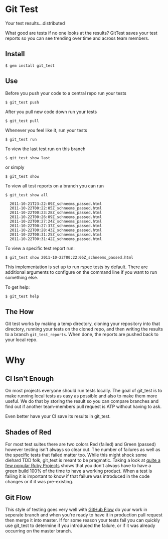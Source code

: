 # Git Test

Your test results...distributed

What good are tests if no one looks at the results? GitTest saves your test reports so you can see trending over time and across team members.


## Install

    $ gem install git_test

## Use

Before you push your code to a central repo run your tests

    $ git_test push

After you pull new code down run your tests

    $ git_test pull

Whenever you feel like it, run your tests

    $ git_test run


To view the last test run on this branch

    $ git_test show last

or simply

    $ git_test show

To view all test reports on a branch you can run

    $ git_test show all

      2011-10-21T23:22:09Z_schneems_passed.html
      2011-10-22T00:22:05Z_schneems_passed.html
      2011-10-22T00:23:28Z_schneems_passed.html
      2011-10-22T00:26:09Z_schneems_passed.html
      2011-10-22T00:27:24Z_schneems_passed.html
      2011-10-22T00:27:37Z_schneems_passed.html
      2011-10-22T00:28:43Z_schneems_passed.html
      2011-10-22T00:31:25Z_schneems_passed.html
      2011-10-22T00:31:42Z_schneems_passed.html

To view a specific test report run:

    $ git_test show 2011-10-22T00:22:05Z_schneems_passed.html

This implementation is set up to run rspec tests by default. There are additional arguments to configure on the command line if you want to run something else.

To get help:

    $ git_test help

## The How

Git test works by making a temp directory, cloning your repository into that directory, running your tests on the cloned repo, and then writing the results to a branch `git_test_reports`. When done, the reports are pushed back to your local repo.


# Why

## CI Isn't Enough

On most projects everyone should run tests locally. The goal of git_test is to make running local tests as easy as possible and also to make them more useful. We do that by storing the result so you can compare branches and find out if another team-members pull request is ATP without having to ask.

Even better have your CI save its results in git_test.


## Shades of Red

For most test suites there are two colors Red (failed) and Green (passed) however testing isn't always so clear cut. The number of failures as well as the specific tests that failed matter too. While this might shock some diehard TDD folk, git_test is meant to be pragmatic. Taking a look at [quite a few popular Ruby Projects](http://travis-ci.org/) shows that you don't always have to have a green build 100% of the time to have a working product. When a test is failing it is important to know if that failure was introduced in the code changes or if it was pre-existing. 


## Git Flow

This style of testing goes very well with [GitHub Flow](http://scottchacon.com/2011/08/31/github-flow.html) do your work in seperate branch and when you're ready to have it in production pull request then merge it into master. If for some reason your tests fail you can quickly use git_test to determine if you introduced the failure, or if it was already occurring on the master branch.

